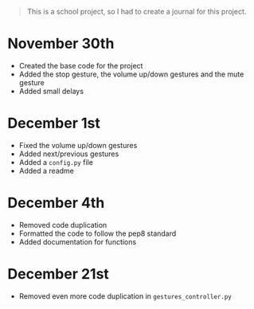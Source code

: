 > This is a school project, so I had to create a journal for this project.

# November 30th
* Created the base code for the project
* Added the stop gesture, the volume up/down gestures and the mute gesture
* Added small delays

# December 1st
* Fixed the volume up/down gestures
* Added next/previous gestures
* Added a `config.py` file
* Added a readme

# December 4th
* Removed code duplication
* Formatted the code to follow the pep8 standard
* Added documentation for functions

# December 21st
* Removed even more code duplication in `gestures_controller.py`